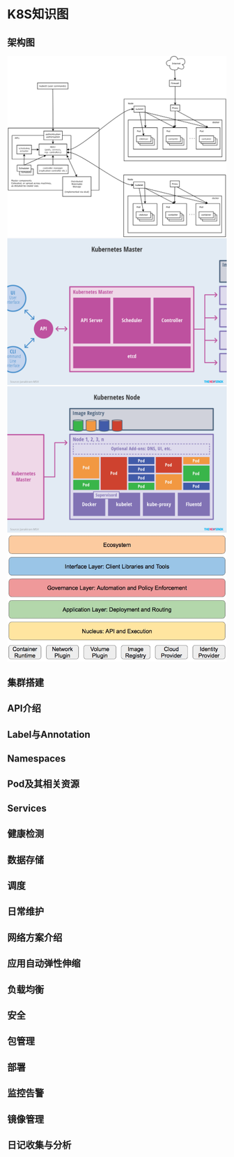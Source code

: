 # K8S知识图
## 架构图
![PIC1](./images/architecture.png)
![PIC2](./images/master.png)
![PIC3](./images/node.png)
![PIC4](./images/layer.jpg)
## 集群搭建
## API介绍
## Label与Annotation
## Namespaces
## Pod及其相关资源
## Services
## 健康检测
## 数据存储
## 调度
## 日常维护
## 网络方案介绍
## 应用自动弹性伸缩
## 负载均衡
## 安全
## 包管理
## 部署
## 监控告警
## 镜像管理
## 日记收集与分析
